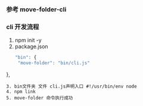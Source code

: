 ### 参考 move-folder-cli

### cli 开发流程
1. npm init -y
2. package.json
   ```js
   "bin": {
    "move-folder": "bin/cli.js"
  },
   ```
3. bin文件夹 文件 cli.js声明入口 #!/usr/bin/env node
4. npm link
5. move-folder 命令执行成功